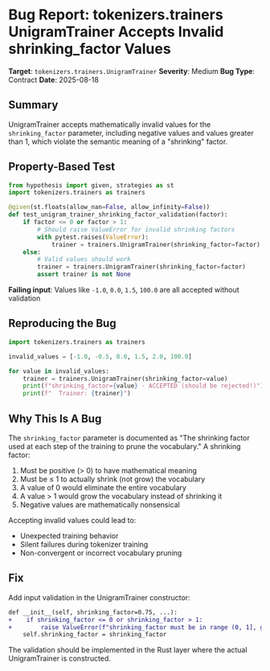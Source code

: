# Bug Report: tokenizers.trainers UnigramTrainer Accepts Invalid shrinking_factor Values

**Target**: `tokenizers.trainers.UnigramTrainer`
**Severity**: Medium
**Bug Type**: Contract
**Date**: 2025-08-18

## Summary

UnigramTrainer accepts mathematically invalid values for the `shrinking_factor` parameter, including negative values and values greater than 1, which violate the semantic meaning of a "shrinking" factor.

## Property-Based Test

```python
from hypothesis import given, strategies as st
import tokenizers.trainers as trainers

@given(st.floats(allow_nan=False, allow_infinity=False))
def test_unigram_trainer_shrinking_factor_validation(factor):
    if factor <= 0 or factor > 1:
        # Should raise ValueError for invalid shrinking factors
        with pytest.raises(ValueError):
            trainer = trainers.UnigramTrainer(shrinking_factor=factor)
    else:
        # Valid values should work
        trainer = trainers.UnigramTrainer(shrinking_factor=factor)
        assert trainer is not None
```

**Failing input**: Values like `-1.0`, `0.0`, `1.5`, `100.0` are all accepted without validation

## Reproducing the Bug

```python
import tokenizers.trainers as trainers

invalid_values = [-1.0, -0.5, 0.0, 1.5, 2.0, 100.0]

for value in invalid_values:
    trainer = trainers.UnigramTrainer(shrinking_factor=value)
    print(f"shrinking_factor={value} - ACCEPTED (should be rejected!)")
    print(f"  Trainer: {trainer}")
```

## Why This Is A Bug

The `shrinking_factor` parameter is documented as "The shrinking factor used at each step of the training to prune the vocabulary." A shrinking factor:
1. Must be positive (> 0) to have mathematical meaning
2. Must be ≤ 1 to actually shrink (not grow) the vocabulary
3. A value of 0 would eliminate the entire vocabulary
4. A value > 1 would grow the vocabulary instead of shrinking it
5. Negative values are mathematically nonsensical

Accepting invalid values could lead to:
- Unexpected training behavior
- Silent failures during tokenizer training
- Non-convergent or incorrect vocabulary pruning

## Fix

Add input validation in the UnigramTrainer constructor:

```diff
def __init__(self, shrinking_factor=0.75, ...):
+    if shrinking_factor <= 0 or shrinking_factor > 1:
+        raise ValueError(f"shrinking_factor must be in range (0, 1], got {shrinking_factor}")
    self.shrinking_factor = shrinking_factor
```

The validation should be implemented in the Rust layer where the actual UnigramTrainer is constructed.